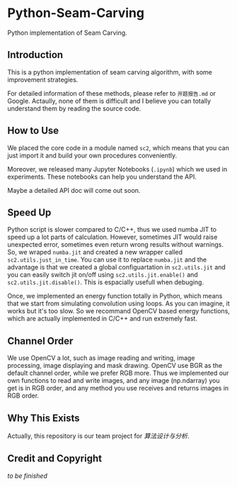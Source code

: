 # Python-Seam-Carving

Python implementation of Seam Carving.

## Introduction

This is a python implementation of seam carving algorithm, with some improvement strategies.

For detailed information of these methods, please refer to `开题报告.md` or Google. 
Actaully, none of them is difficult and I believe you can totally understand them by reading the source code.

## How to Use

We placed the core code in a module named `sc2`, 
which means that you can just import it and build your own procedures conveniently.

Moreover, we released many Jupyter Notebooks (`.ipynb`) which we used in experiments.
These notebooks can help you understand the API.

Maybe a detailed API doc will come out soon.

## Speed Up

Python script is slower compared to C/C++, thus we used numba JIT to speed up a lot parts of calculation.
However, sometimes JIT would raise unexpected error, sometimes even return wrong results without warnings. 
So, we wraped `numba.jit` and created a new wrapper called `sc2.utils.just_in_time`.
You can use it to replace `numba.jit` and the advantage is that we created a global configuartation in `sc2.utils.jit`
and you can easily switch jit on/off using `sc2.utils.jit.enable()` and `sc2.utils.jit.disable()`.
This is espacially usefull when debuging.

Once, we implemented an energy function totally in Python, which means that we start from simulating convolution using loops.
As you can imagine, it works but it's too slow.
So we recommand OpenCV based energy functions, which are actually implemented in C/C++ and run extremely fast.

## Channel Order

We use OpenCV a lot, such as image reading and writing, image processing, image displaying and mask drawing.
OpenCV use BGR as the default channel order, while we prefer RGB more.
Thus we implemented our own functions to read and write images, 
and any image (np.ndarray) you get is in RGB order,
and any method you use receives and returns images in RGB order.

## Why This Exists

Actually, this repository is our team project for *算法设计与分析*.

## Credit and Copyright

*to be finished*
